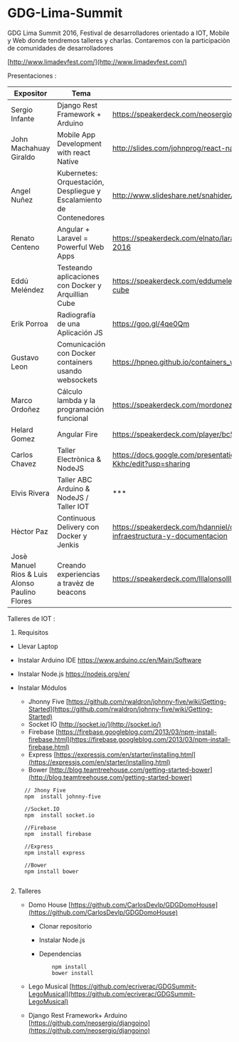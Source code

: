 # GDG-Lima-Summit

GDG Lima Summit 2016, Festival de desarrolladores orientado a IOT, Mobile y Web donde tendremos talleres y charlas. Contaremos con la participaciòn de comunidades de desarrolladores 

[http://www.limadevfest.com/](http://www.limadevfest.com/)

Presentaciones :

Expositor | Tema  | Presentación | Github
------------ | ------------- | ------------- | -------------
Sergio Infante | Django Rest Framework + Arduino | https://speakerdeck.com/neosergio/django-plus-arduino | https://github.com/neosergio/djangoino
John Machahuay Giraldo | Mobile App Development with react Native | http://slides.com/johnprog/react-native#/ | https://github.com/JohnProg/react-native-youtube-clone
Angel Nuñez | Kubernetes: Orquestación, Despliegue y Escalamiento de Contenedores | http://www.slideshare.net/snahider/kubernetes-gdglimasummit | https://github.com/snahider/kubernetes-gdgsummit16
Renato Centeno | Angular + Laravel = Powerful Web Apps | https://speakerdeck.com/elnato/laravel-5-dot-3-and-angular-2-lima-devfest-summit-2016 | https://github.com/elnato/laravel-angular-limadevfest-2016
Eddú Meléndez | Testeando aplicaciones con Docker y Arquillian Cube | https://speakerdeck.com/eddumelendez/testeando-aplicaciones-con-docker-y-arquillian-cube | https://github.com/eddumelendez/arquillian-cube-maven-demos
Erik Porroa | Radiografía de una Aplicación JS | https://goo.gl/4qe0Qm | https://github.com/eporroa/burgerjs
Gustavo Leon| Comunicación con Docker containers usando websockets | https://hpneo.github.io/containers_websockets/ | https://github.com/hpneo/containers_websockets
Marco Ordoñez| Cálculo lambda y la programación funcional | https://speakerdeck.com/mordonez/calculo-lambda-y-programacion-funcional | *** 
Helard Gomez | Angular Fire | https://speakerdeck.com/player/bc5efaf2730845a89af0de1bc3d8a6c8?# | ***
Carlos Chavez | Taller Electrònica & NodeJS | https://docs.google.com/presentation/d/1gP1aZIW4puFvH5gM8YaEYngHXdoo66Ti3J23MG-Kkhc/edit?usp=sharing | https://github.com/CarlosDevlp/GDGDomoHouse
Elvis Rivera  | Taller ABC Arduino & NodeJS / Taller IOT | *** | ***
Hèctor Paz  | Continuous Delivery con Docker y Jenkis | https://speakerdeck.com/hdanniel/codepicnic-despliegue-continuo-de-codigo-infraestructura-y-documentacion | ***
Josè Manuel Rios & Luis Alonso Paulino Flores  | Creando experiencias a travèz de beacons | https://speakerdeck.com/lllalonsolll/creating-new-experiences-with-beacons | https://github.com/lllAlonsolll/BeaconApp


Talleres de IOT :

1. Requisitos 

  - Llevar Laptop
  - Instalar Arduino IDE https://www.arduino.cc/en/Main/Software
  - Instalar Node.js https://nodejs.org/en/
  - Instalar Módulos
  
    - Jhonny Five [https://github.com/rwaldron/johnny-five/wiki/Getting-Started](https://github.com/rwaldron/johnny-five/wiki/Getting-Started)
    - Socket IO [http://socket.io/](http://socket.io/)
    - Firebase [https://firebase.googleblog.com/2013/03/npm-install-firebase.html](https://firebase.googleblog.com/2013/03/npm-install-firebase.html)
    - Express [https://expressjs.com/en/starter/installing.html](https://expressjs.com/en/starter/installing.html)
    - Bower [http://blog.teamtreehouse.com/getting-started-bower](http://blog.teamtreehouse.com/getting-started-bower)
    
    
    
    ```
      // Jhony Five
      npm  install johnny-five
      
      //Socket.IO
      npm  install socket.io
      
      //Firebase
      npm  install firebase
      
      //Express
      npm install express
      
      //Bower
      npm install bower
      
    ```
    
2. Talleres
   
    - Domo House [https://github.com/CarlosDevlp/GDGDomoHouse](https://github.com/CarlosDevlp/GDGDomoHouse)
      * Clonar repositorio
      * Instalar Node.js
      * Dependencias
      
        ```
            npm install
            bower install
        ```
    
    - Lego Musical [https://github.com/ecriverac/GDGSummit-LegoMusical](https://github.com/ecriverac/GDGSummit-LegoMusical)
    
    - Django Rest Framework+ Arduino [https://github.com/neosergio/djangoino](https://github.com/neosergio/djangoino)
    
    
   
  
